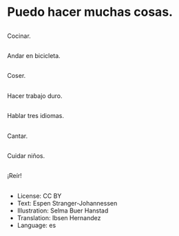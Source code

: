 # Puedo hacer muchas cosas.

##
Cocinar.

##
Andar en bicicleta.

##
Coser.

##
Hacer trabajo duro.

##
Hablar tres idiomas.

##
Cantar.

##
Cuidar niños.

##
¡Reír!

##
* License: CC BY
* Text: Espen Stranger-Johannessen
* Illustration: Selma Buer Hanstad
* Translation: Ibsen Hernandez
* Language: es
